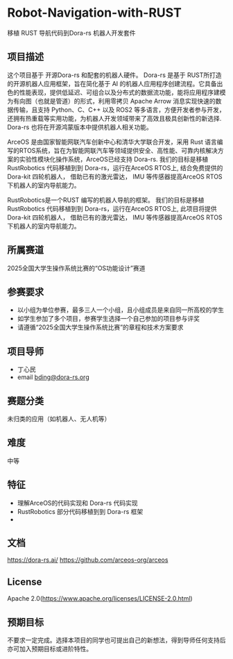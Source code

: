 # Robot-Navigation-with-RUST
移植 RUST 导航代码到Dora-rs 机器人开发套件
## 项目描述

这个项目基于 开源Dora-rs 和配套的机器人硬件。 Dora-rs 是基于 RUST所打造的开源机器人应用框架，旨在简化基于 AI 的机器人应用程序创建流程。它具备出色的性能表现，提供低延迟、可组合以及分布式的数据流功能，能将应用程序建模为有向图（也就是管道）的形式，利用零拷贝 Apache Arrow 消息实现快速的数据传输，且支持 Python、C、C++ 以及 ROS2 等多语言，方便开发者参与开发，还拥有热重载等实用功能，为机器人开发领域带来了高效且极具创新性的新选择. Dora-rs 也将在开源鸿蒙版本中提供机器人相关功能。

ArceOS 是由国家智能网联汽车创新中心和清华大学联合开发，采用 Rust 语言编写的RTOS系统，旨在为智能网联汽车等领域提供安全、高性能、可靠内核解决方案的实验性模块化操作系统，ArceOS已经支持 Dora-rs. 
我们的目标是移植 RustRobotics 代码移植到到 Dora-rs，运行在ArceOS RTOS上, 结合免费提供的 Dora-kit 四轮机器人， 借助已有的激光雷达， IMU 等传感器提高ArceOS RTOS 下机器人的室内导航能力。

RustRobotics是一个RUST 编写的机器人导航的框架。 我们的目标是移植 RustRobotics 代码移植到到 Dora-rs，运行在ArceOS RTOS上, 此项目将提供 Dora-kit 四轮机器人， 借助已有的激光雷达， IMU 等传感器提高ArceOS RTOS 下机器人的室内导航能力。

## 所属赛道

2025全国大学生操作系统比赛的“OS功能设计”赛道

## 参赛要求

- 以小组为单位参赛，最多三人一个小组，且小组成员是来自同一所高校的学生
- 如学生参加了多个项目，参赛学生选择一个自己参加的项目参与评奖
- 请遵循“2025全国大学生操作系统比赛”的章程和技术方案要求


## 项目导师

- 丁心民
- email bding@dora-rs.org

## 赛题分类
未归类的应用（如机器人、无人机等）

## 难度
中等

## 特征
- 理解ArceOS的代码实现和 Dora-rs 代码实现
- RustRobotics 部分代码移植到到 Dora-rs 框架
- 
## 文档
https://dora-rs.ai/
https://github.com/arceos-org/arceos

## License

Apache 2.0(https://www.apache.org/licenses/LICENSE-2.0.html)

## 预期目标

不要求一定完成。选择本项目的同学也可提出自己的新想法，得到导师任何支持后亦可加入预期目标或进阶特性。
